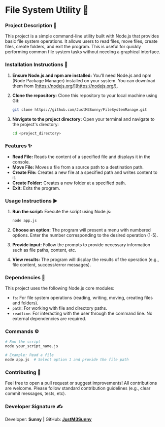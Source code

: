 # File System Utility 📁

### **Project Description** 📜

This project is a simple command-line utility built with Node.js that provides basic file system operations.  It allows users to read files, move files, create files, create folders, and exit the program. This is useful for quickly performing common file system tasks without needing a graphical interface.

### **Installation Instructions** 💾

1. **Ensure Node.js and npm are installed:**  You'll need Node.js and npm (Node Package Manager) installed on your system. You can download them from [https://nodejs.org/](https://nodejs.org/).

2. **Clone the repository:** Clone this repository to your local machine using Git:
   ```bash
   git clone https://github.com/JustM3Sunny/FileSystemManage.git
   ```

3. **Navigate to the project directory:** Open your terminal and navigate to the project's directory:
   ```bash
   cd <project_directory>
   ```

### **Features** ✨

* **Read File:** Reads the content of a specified file and displays it in the console.
* **Move File:** Moves a file from a source path to a destination path.
* **Create File:** Creates a new file at a specified path and writes content to it.
* **Create Folder:** Creates a new folder at a specified path.
* **Exit:** Exits the program.


### **Usage Instructions** ▶️

1. **Run the script:** Execute the script using Node.js:
   ```bash
   node app.js 
   ```
2. **Choose an option:** The program will present a menu with numbered options. Enter the number corresponding to the desired operation (1-5).

3. **Provide input:** Follow the prompts to provide necessary information such as file paths, content, etc.

4. **View results:** The program will display the results of the operation (e.g., file content, success/error messages).


### **Dependencies** 🔧

This project uses the following Node.js core modules:

* `fs`: For file system operations (reading, writing, moving, creating files and folders).
* `path`: For working with file and directory paths.
* `readline`: For interacting with the user through the command line.  No external dependencies are required.

### **Commands** ⚙️

```bash
# Run the script
node your_script_name.js

# Example: Read a file
node app.js  # Select option 1 and provide the file path
```

### **Contributing** 🤝

Feel free to open a pull request or suggest improvements!  All contributions are welcome.  Please follow standard contribution guidelines (e.g., clear commit messages, tests, etc).

### **Developer Signature** ✍️

Developer: **Sunny** | GitHub: **[JustM3Sunny](https://github.com/JustM3Sunny)**
